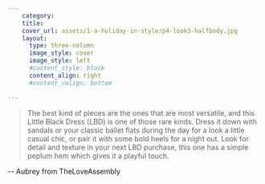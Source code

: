 ```yaml
---
    category:
    title: 
    cover_url: assets/1-a-holiday-in-style/p4-look3-halfbody.jpg
    layout:
      type: three-column
      image_style: cover
      image_style: left
      #content_style: black
      content_align: right
      #content_valign: bottom

---
```


> The best kind of pieces are the ones that are most versatile, and this Little Black Dress (LBD) is one of those rare kinds. Dress it down with sandals or your classic ballet flats during the day for a look a little casual chic, or pair it with some bold heels for a night out. Look for detail and texture in your next LBD purchase, this one has a simple peplum hem which gives it a playful touch.
<p class="right">--  Aubrey from TheLoveAssembly</p>

